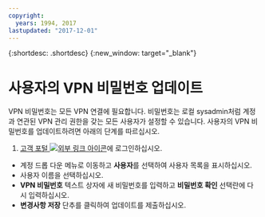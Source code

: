 ```yaml
---
copyright:
  years: 1994, 2017
lastupdated: "2017-12-01"
---
```


{:shortdesc: .shortdesc}
{:new_window: target="_blank"}

# 사용자의 VPN 비밀번호 업데이트

VPN 비밀번호는 모든 VPN 연결에 필요합니다. 비밀번호는 로컬 sysadmin처럼 계정과 연관된 VPN 관리 권한을 갖는 모든 사용자가 설정할 수 있습니다. 사용자의 VPN 비밀번호를 업데이트하려면 아래의 단계를 따르십시오. 

1. [고객 포털 ![외부 링크 아이콘](../../icons/launch-glyph.svg "외부 링크 아이콘")](https://control.softlayer.com/)에 로그인하십시오. 
* 계정 드롭 다운 메뉴로 이동하고 **사용자**를 선택하여 사용자 목록을 표시하십시오. 
* 사용자 이름을 선택하십시오. 
* **VPN 비밀번호** 텍스트 상자에 새 비밀번호를 입력하고 **비밀번호 확인** 선택란에 다시 입력하십시오. 
* **변경사항 저장** 단추를 클릭하여 업데이트를 제출하십시오. 
